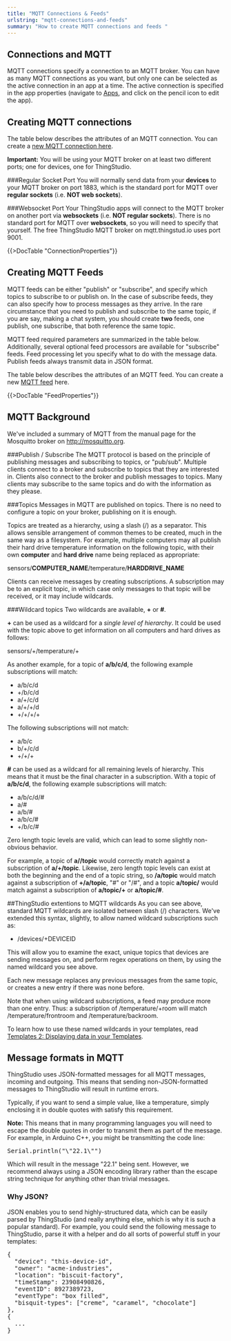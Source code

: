 ```yaml
---
title: "MQTT Connections & Feeds"
urlstring: "mqtt-connections-and-feeds"
summary: "How to create MQTT connections and feeds "
---
```


## Connections and MQTT
MQTT connections specify a connection to an MQTT broker. You can have as many MQTT connections as you want, but only one can be selected as the active connection in an app at a time. The active connection is specified in the app properties (navigate to [Apps](/apps), and click on the pencil icon to edit the app).

## Creating MQTT connections
The table below describes the attributes of an MQTT connection. You can create a [new MQTT connection here](/mqtt-connection/new).

__Important:__ You will be using your MQTT broker on at least two different ports; one for devices, one for ThingStudio.

###Regular Socket Port
You will normally send data from your __devices__ to your MQTT broker on port 1883, which is the standard port for MQTT over __regular sockets__ (i.e. __NOT web sockets__).

###Websocket Port
Your ThingStudio apps will connect to the MQTT broker on another port via __websockets__ (i.e. __NOT regular sockets__). There is no standard port for MQTT over __websockets__, so you will need to specify that yourself. The free ThingStudio MQTT broker on mqtt.thingstud.io uses port 9001.

{{>DocTable "ConnectionProperties"}}

## Creating MQTT Feeds
MQTT feeds can be either "publish" or "subscribe", and specify which topics to subscribe to or publish on. In the case of subscribe feeds, they can also specify how to process messages as they arrive. In the rare circumstance that you need to publish and subscribe to the same topic, if you are say, making a chat system, you should create __two__ feeds, one publish, one subscribe, that both reference the same topic.

MQTT feed required parameters are summarized in the table below. Additionally, several optional feed processors are available for "subscribe" feeds. Feed processing let you specify what to do with the message data. Publish feeds always transmit data in JSON format.

The table below describes the attributes of an MQTT feed. You can create a new [MQTT feed](/mqtt-feed/new) here.

{{>DocTable "FeedProperties"}}

## MQTT Background
We've included a summary of MQTT from the manual page for the Mosquitto broker on http://mosquitto.org.

###Publish / Subscribe
The MQTT protocol is based on the principle of publishing messages and subscribing to topics, or "pub/sub". Multiple clients connect to a broker and subscribe to topics that they are interested in. Clients also connect to the broker and publish messages to topics. Many clients may subscribe to the same topics and do with the information as they please.

###Topics
Messages in MQTT are published on topics. There is no need to configure a topic on your broker, publishing on it is enough.

Topics are treated as a hierarchy, using a slash (/) as a separator. This allows sensible arrangement of common themes to be created, much in the same way as a filesystem. For example, multiple computers may all publish their hard drive temperature information on the following topic, with their own __computer__ and __hard drive__ name being replaced as appropriate:

sensors/__COMPUTER_NAME__/temperature/__HARDDRIVE_NAME__

Clients can receive messages by creating subscriptions. A subscription may be to an explicit topic, in which case only messages to that topic will be received, or it may include wildcards.

###Wildcard topics
Two wildcards are available, __+__ or __#__.

__+__ can be used as a wildcard for a _single level of hierarchy_. It could be used with the topic above to get information on all computers and hard drives as follows:

sensors/+/temperature/+

As another example, for a topic of __a/b/c/d__, the following example subscriptions will match:

+ a/b/c/d
+ +/b/c/d
+ a/+/c/d
+ a/+/+/d
+ +/+/+/+

The following subscriptions will not match:

+ a/b/c
+ b/+/c/d
+ +/+/+

__#__ can be used as a wildcard for all remaining levels of hierarchy. This means that it must be the final character in a subscription. With a topic of __a/b/c/d__, the following example subscriptions will match:

+ a/b/c/d/#
+ a/#
+ a/b/#
+ a/b/c/#
+ +/b/c/#

Zero length topic levels are valid, which can lead to some slightly non-obvious behavior.

For example, a topic of __a//topic__ would correctly match against a subscription of __a/+/topic__. Likewise, zero length topic levels can exist at both the beginning and the end of a topic string, so __/a/topic__ would match against a subscription of __+/a/topic__, "#" or "/#", and a topic __a/topic/__ would match against a subscription of __a/topic/+__ or __a/topic/#__.

##ThingStudio extentions to MQTT wildcards
As you can see above, standard MQTT wildcards are isolated between slash (/) characters. We've extended this syntax, slightly, to allow named wildcard subscriptions such as:

+ /devices/+DEVICEID

This will allow you to examine the exact, unique topics that devices are sending messages on, and perform regex operations on them, by using the named wildcard you see above.

Each new message replaces any previous messages from the same topic, or creates a new entry if there was none before.

Note that when using wildcard subscriptions, a feed may produce more than one entry. Thus: a subscription of /temperature/+room will match /temperature/frontroom and /temperature/backroom.

To learn how to use these named wildcards in your templates, read [Templates 2: Displaying data in your Templates](/docs/displaying-data-in-depth).

## Message formats in MQTT
ThingStudio uses JSON-formatted messages for all MQTT messages, incoming and outgoing. This means that sending non-JSON-formatted messages to ThingStudio will result in runtime errors.

Typically, if you want to send a simple value, like a temperature, simply enclosing it in double quotes with satisfy this requirement.

__Note:__ This means that in many programming languages you will need to escape the double quotes in order to transmit them as part of the message. For example, in Arduino C++, you might be transmitting the code line:

<pre>
Serial.println("\"22.1\"")
</pre>

Which will result in the message "22.1" being sent. However, we recommend always using a JSON encoding library rather than the escape string technique for anything other than trivial messages.

### Why JSON?
JSON enables you to send highly-structured data, which can be easily parsed by ThingStudio (and really anything else, which is why it is such a popular standard). For example, you could send the following message to ThingStudio, parse it with a helper and do all sorts of powerful stuff in your templates:

<pre>
{
  "device": "this-device-id",
  "owner": "acme-industries",
  "location": "biscuit-factory",
  "timeStamp": 23908490826,
  "eventID": 8927389723,
  "eventType": "box filled",
  "bisquit-types": ["creme", "caramel", "chocolate"]
},
{
  ...
}
</pre>
